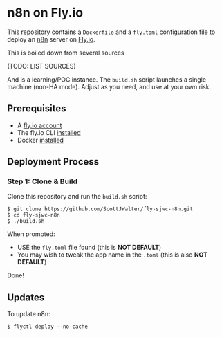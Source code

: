 # n8n on Fly.io
This repository contains a `Dockerfile` and a `fly.toml` configuration file to deploy an [n8n](https://github.com/n8n-io) server on [Fly.io](https://fly.io).

This is boiled down from several sources 

(TODO:  LIST SOURCES)

And is a learning/POC instance.  The `build.sh` script launches a single machine (non-HA mode).  Adjust as you need, and use at your own risk.

## Prerequisites
- A [fly.io account](https://fly.io/)  
- The fly.io CLI [installed](https://fly.io/docs/getting-started/installing-flyctl/)
- Docker [installed](https://www.docker.com/products/docker-desktop)

## Deployment Process  
### Step 1: Clone & Build
Clone this repository and run the `build.sh` script:
```
$ git clone https://github.com/ScottJWalter/fly-sjwc-n8n.git
$ cd fly-sjwc-n8n
$ ./build.sh
```
When prompted:
- USE the `fly.toml` file found (this is **NOT DEFAULT**)
- You may wish to tweak the app name in the `.toml` (this is also **NOT DEFAULT**)

Done!


## Updates
To update n8n:
```
$ flyctl deploy --no-cache
```
